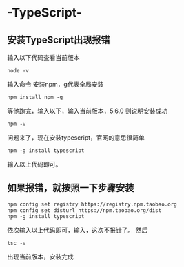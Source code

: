 # -TypeScript-

## 安装TypeScript出现报错
输入以下代码查看当前版本
```
node -v
```
输入命令 安装npm，g代表全局安装
```
npm install npm -g
```
等他跑完，输入以下，输入当前版本，5.6.0 则说明安装成功
```
npm -v
```
问题来了，现在安装typescript，官网的意思很简单
```
npm -g install typescript 
```
输入以上代码即可。
## 如果报错，就按照一下步骤安装
```
npm config set registry https://registry.npm.taobao.org
npm config set disturl https://npm.taobao.org/dist
npm -g install typescript
```
依次输入以上代码即可，输入，这次不报错了。
然后
```
tsc -v
```
出现当前版本，安装完成
